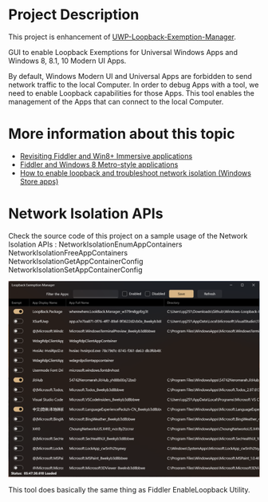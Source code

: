 # Project Description

This project is enhancement of [UWP-Loopback-Exemption-Manager](https://github.com/themerror/UWP-Loopback-Exemption-Manager).

GUI to enable Loopback Exemptions for Universal Windows Apps and Windows 8, 8.1, 10 Modern UI Apps.

By default, Windows Modern UI and Universal Apps are forbidden to send network traffic to the local Computer. In order to debug Apps with a tool, we need to enable Loopback capabilities for those Apps.
This tool enables the management of the Apps that can connect to the local Computer.

# More information about this topic
- [Revisiting Fiddler and Win8+ Immersive applications](https://docs.microsoft.com/en-us/archive/blogs/fiddler/revisiting-fiddler-and-win8-immersive-applications])
- [Fiddler and Windows 8 Metro-style applications](https://docs.microsoft.com/en-us/archive/blogs/fiddler/fiddler-and-windows-8-metro-style-applications)
- [How to enable loopback and troubleshoot network isolation (Windows Store apps)](https://docs.microsoft.com/en-us/previous-versions/windows/apps/hh780593(v=win.10))

# Network Isolation APIs
Check the source code of this project on a sample usage of the Network Isolation APIs : 
NetworkIsolationEnumAppContainers 
NetworkIsolationFreeAppContainers 
NetworkIsolationGetAppContainerConfig 
NetworkIsolationSetAppContainerConfig

![Loopback Exemption Manager](LoopbackSampleExecution.png)

This tool does basically the same thing as Fiddler EnableLoopback Utility.